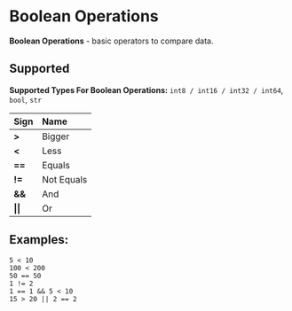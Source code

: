 # Boolean Operations
**Boolean Operations** - basic operators to compare data.

## Supported
**Supported Types For Boolean Operations:** `int8 / int16 / int32 / int64`, `bool`, `str`

| Sign | Name |
|:-----|:-----|
| **>** | Bigger |
| **<** | Less |
| **==** | Equals |
| **!=** | Not Equals |
| **&&** | And |
| **\|\|** | Or |

## Examples:
```tpl-lang
5 < 10
100 < 200
50 == 50
1 != 2
1 == 1 && 5 < 10
15 > 20 || 2 == 2
```
